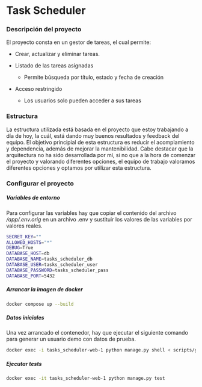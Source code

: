 # Task Scheduler

### Descripción del proyecto

El proyecto consta en un gestor de tareas, el cual permite:

- Crear, actualizar y eliminar tareas.

- Listado de las tareas asignadas

  - Permite búsqueda por título, estado y fecha de creación

- Acceso restringido

  - Los usuarios solo pueden acceder a sus tareas

### Estructura

La estructura utilizada está basada en el proyecto que estoy trabajando a día de hoy, la cuál, está dando muy buenos resultados y feedback del equipo.
El objetivo principial de esta estructura es reducir el acomplamiento y dependencia, además de mejorar la mantenibilidad.
Cabe destacar que la arquitectura no ha sido desarrollada por mí, si no que a la hora de comenzar el proyecto y valorando diferentes opciones, el equipo de trabajo valoramos diferentes opciones y optamos por utilizar esta estructura.

### Configurar el proyecto

##### Variables de entorno

Para configurar las variables hay que copiar el contenido del archivo _/app/.env.orig_ en un archivo .env y sustituir los valores de las variables por valores reales.

```bash
SECRET_KEY=""
ALLOWED_HOSTS="*"
DEBUG=True
DATABASE_HOST=db
DATABASE_NAME=tasks_scheduler_db
DATABASE_USER=tasks_scheduler_user
DATABASE_PASSWORD=tasks_scheduler_pass
DATABASE_PORT=5432
```

##### Arrancar la imagen de docker

```bash
docker compose up --build
```

##### Datos iniciales

Una vez arrancado el contenedor, hay que ejecutar el siguiente comando para generar un usuario demo con datos de prueba.

```bash
docker exec -i tasks_scheduler-web-1 python manage.py shell < scripts/generate_data.py
```

##### Ejecutar tests

```bash
docker exec -it tasks_scheduler-web-1 python manage.py test
```
